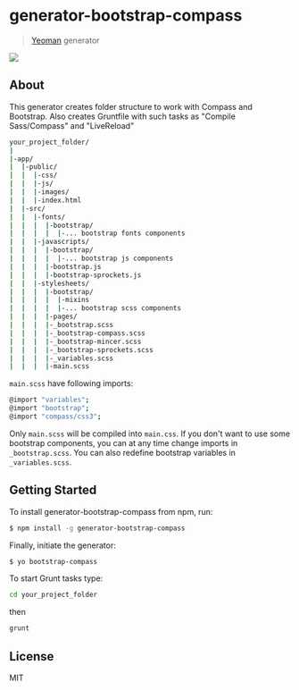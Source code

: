 # generator-bootstrap-compass 

> [Yeoman](http://yeoman.io) generator

![](http://i.imgur.com/JHaAlBJ.png)

## About
This generator creates folder structure to work with Compass and Bootstrap. Also creates Gruntfile with such tasks as "Compile Sass/Compass" and "LiveReload"

```bash
your_project_folder/
|
|-app/
|  |-public/
|  |  |-css/
|  |  |-js/
|  |  |-images/
|  |  |-index.html
|  |-src/
|  |  |-fonts/
|  |  |  |-bootstrap/
|  |  |  |  |-... bootstrap fonts components
|  |  |-javascripts/
|  |  |  |-bootstrap/
|  |  |  |  |-... bootstrap js components
|  |  |  |-bootstrap.js
|  |  |  |-bootstrap-sprockets.js
|  |  |-stylesheets/
|  |  |  |-bootstrap/
|  |  |  |  |-mixins
|  |  |  |  |-... bootstrap scss components
|  |  |  |-pages/
|  |  |  |-_bootstrap.scss
|  |  |  |-_bootstrap-compass.scss
|  |  |  |-_bootstrap-mincer.scss
|  |  |  |-_bootstrap-sprockets.scss
|  |  |  |-_variables.scss
|  |  |  |-main.scss
```

`main.scss` have following imports:
```bash
@import "variables";
@import "bootstrap";
@import "compass/css3";
```
Only `main.scss` will be compiled into `main.css`.
If you don't want to use some bootstrap components, you can at any time change imports in `_bootstrap.scss`.
You can also redefine bootstrap variables in `_variables.scss`.

## Getting Started

To install generator-bootstrap-compass from npm, run:

```bash
$ npm install -g generator-bootstrap-compass
```

Finally, initiate the generator:

```bash
$ yo bootstrap-compass
```

To start Grunt tasks type:

```bash
cd your_project_folder
```
then
```bash
grunt
```



## License

MIT

